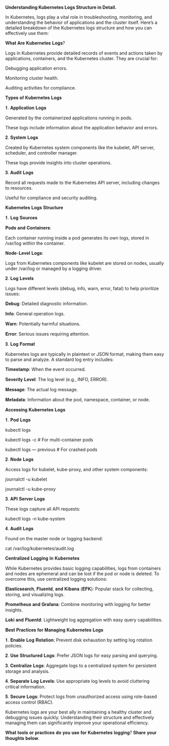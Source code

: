 **Understanding Kubernetes Logs Structure in Detail.**

In Kubernetes, logs play a vital role in troubleshooting, monitoring, and understanding the behavior of applications and the cluster itself. Here’s a detailed breakdown of the Kubernetes logs structure and how you can effectively use them:

𝐖𝐡𝐚𝐭 𝐀𝐫𝐞 𝐊𝐮𝐛𝐞𝐫𝐧𝐞𝐭𝐞𝐬 𝐋𝐨𝐠𝐬?

Logs in Kubernetes provide detailed records of events and actions taken by applications, containers, and the Kubernetes cluster. They are crucial for:

Debugging application errors.

Monitoring cluster health.

Auditing activities for compliance.

𝐓𝐲𝐩𝐞𝐬 𝐨𝐟 𝐊𝐮𝐛𝐞𝐫𝐧𝐞𝐭𝐞𝐬 𝐋𝐨𝐠𝐬

𝟏. 𝐀𝐩𝐩𝐥𝐢𝐜𝐚𝐭𝐢𝐨𝐧 𝐋𝐨𝐠𝐬

Generated by the containerized applications running in pods.

These logs include information about the application behavior and errors.

𝟐. 𝐒𝐲𝐬𝐭𝐞𝐦 𝐋𝐨𝐠𝐬

Created by Kubernetes system components like the kubelet, API server, scheduler, and controller manager.

These logs provide insights into cluster operations.

𝟑. 𝐀𝐮𝐝𝐢𝐭 𝐋𝐨𝐠𝐬

Record all requests made to the Kubernetes API server, including changes to resources.

Useful for compliance and security auditing.

𝐊𝐮𝐛𝐞𝐫𝐧𝐞𝐭𝐞𝐬 𝐋𝐨𝐠𝐬 𝐒𝐭𝐫𝐮𝐜𝐭𝐮𝐫𝐞

𝟏. 𝐋𝐨𝐠 𝐒𝐨𝐮𝐫𝐜𝐞𝐬

𝐏𝐨𝐝𝐬 𝐚𝐧𝐝 𝐂𝐨𝐧𝐭𝐚𝐢𝐧𝐞𝐫𝐬:

Each container running inside a pod generates its own logs, stored in /var/log within the container.

𝐍𝐨𝐝𝐞-𝐋𝐞𝐯𝐞𝐥 𝐋𝐨𝐠𝐬:

Logs from Kubernetes components like kubelet are stored on nodes, usually under /var/log or managed by a logging driver.

𝟐. 𝐋𝐨𝐠 𝐋𝐞𝐯𝐞𝐥𝐬

Logs have different levels (debug, info, warn, error, fatal) to help prioritize issues:

𝐃𝐞𝐛𝐮𝐠: Detailed diagnostic information.

𝐈𝐧𝐟𝐨: General operation logs.

𝐖𝐚𝐫𝐧: Potentially harmful situations.

𝐄𝐫𝐫𝐨𝐫: Serious issues requiring attention.

𝟑. 𝐋𝐨𝐠 𝐅𝐨𝐫𝐦𝐚𝐭

Kubernetes logs are typically in plaintext or JSON format, making them easy to parse and analyze. A standard log entry includes:

𝐓𝐢𝐦𝐞𝐬𝐭𝐚𝐦𝐩: When the event occurred.

𝐒𝐞𝐯𝐞𝐫𝐢𝐭𝐲 𝐋𝐞𝐯𝐞𝐥: The log level (e.g., INFO, ERROR).

𝐌𝐞𝐬𝐬𝐚𝐠𝐞: The actual log message.

𝐌𝐞𝐭𝐚𝐝𝐚𝐭𝐚: Information about the pod, namespace, container, or node.

𝐀𝐜𝐜𝐞𝐬𝐬𝐢𝐧𝐠 𝐊𝐮𝐛𝐞𝐫𝐧𝐞𝐭𝐞𝐬 𝐋𝐨𝐠𝐬

𝟏. 𝐏𝐨𝐝 𝐋𝐨𝐠𝐬

kubectl logs <pod-name>

kubectl logs <pod-name> -c <container-name> # For multi-container pods

kubectl logs <pod-name> — previous # For crashed pods

𝟐. 𝐍𝐨𝐝𝐞 𝐋𝐨𝐠𝐬

Access logs for kubelet, kube-proxy, and other system components:

journalctl -u kubelet

journalctl -u kube-proxy

𝟑. 𝐀𝐏𝐈 𝐒𝐞𝐫𝐯𝐞𝐫 𝐋𝐨𝐠𝐬

These logs capture all API requests:

kubectl logs -n kube-system <api-server-pod-name>

𝟒. 𝐀𝐮𝐝𝐢𝐭 𝐋𝐨𝐠𝐬

Found on the master node or logging backend:

cat /var/log/kubernetes/audit.log

𝐂𝐞𝐧𝐭𝐫𝐚𝐥𝐢𝐳𝐞𝐝 𝐋𝐨𝐠𝐠𝐢𝐧𝐠 𝐢𝐧 𝐊𝐮𝐛𝐞𝐫𝐧𝐞𝐭𝐞𝐬

While Kubernetes provides basic logging capabilities, logs from containers and nodes are ephemeral and can be lost if the pod or node is deleted. To overcome this, use centralized logging solutions:

𝐄𝐥𝐚𝐬𝐭𝐢𝐜𝐬𝐞𝐚𝐫𝐜𝐡, 𝐅𝐥𝐮𝐞𝐧𝐭𝐝, 𝐚𝐧𝐝 𝐊𝐢𝐛𝐚𝐧𝐚 (𝐄𝐅𝐊): Popular stack for collecting, storing, and visualizing logs.

𝐏𝐫𝐨𝐦𝐞𝐭𝐡𝐞𝐮𝐬 𝐚𝐧𝐝 𝐆𝐫𝐚𝐟𝐚𝐧𝐚: Combine monitoring with logging for better insights.

𝐋𝐨𝐤𝐢 𝐚𝐧𝐝 𝐅𝐥𝐮𝐞𝐧𝐭𝐝: Lightweight log aggregation with easy query capabilities.

𝐁𝐞𝐬𝐭 𝐏𝐫𝐚𝐜𝐭𝐢𝐜𝐞𝐬 𝐟𝐨𝐫 𝐌𝐚𝐧𝐚𝐠𝐢𝐧𝐠 𝐊𝐮𝐛𝐞𝐫𝐧𝐞𝐭𝐞𝐬 𝐋𝐨𝐠𝐬

𝟏. 𝐄𝐧𝐚𝐛𝐥𝐞 𝐋𝐨𝐠 𝐑𝐨𝐭𝐚𝐭𝐢𝐨𝐧: Prevent disk exhaustion by setting log rotation policies.

𝟐. 𝐔𝐬𝐞 𝐒𝐭𝐫𝐮𝐜𝐭𝐮𝐫𝐞𝐝 𝐋𝐨𝐠𝐬: Prefer JSON logs for easy parsing and querying.

𝟑. 𝐂𝐞𝐧𝐭𝐫𝐚𝐥𝐢𝐳𝐞 𝐋𝐨𝐠𝐬: Aggregate logs to a centralized system for persistent storage and analysis.

𝟒. 𝐒𝐞𝐩𝐚𝐫𝐚𝐭𝐞 𝐋𝐨𝐠 𝐋𝐞𝐯𝐞𝐥𝐬: Use appropriate log levels to avoid cluttering critical information.

𝟓. 𝐒𝐞𝐜𝐮𝐫𝐞 𝐋𝐨𝐠𝐬: Protect logs from unauthorized access using role-based access control (RBAC).

Kubernetes logs are your best ally in maintaining a healthy cluster and debugging issues quickly. Understanding their structure and effectively managing them can significantly improve your operational efficiency.

𝐖𝐡𝐚𝐭 𝐭𝐨𝐨𝐥𝐬 𝐨𝐫 𝐩𝐫𝐚𝐜𝐭𝐢𝐜𝐞𝐬 𝐝𝐨 𝐲𝐨𝐮 𝐮𝐬𝐞 𝐟𝐨𝐫 𝐊𝐮𝐛𝐞𝐫𝐧𝐞𝐭𝐞𝐬 𝐥𝐨𝐠𝐠𝐢𝐧𝐠? 𝐒𝐡𝐚𝐫𝐞 𝐲𝐨𝐮𝐫 𝐭𝐡𝐨𝐮𝐠𝐡𝐭𝐬 𝐛𝐞𝐥𝐨𝐰.
